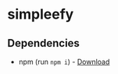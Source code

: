 # simpleefy

## Dependencies
* npm (run `npm i`) - [Download](https://docs.npmjs.com/downloading-and-installing-node-js-and-npm)
